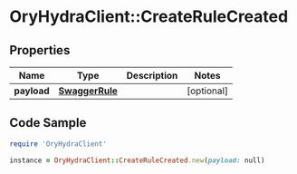 # OryHydraClient::CreateRuleCreated

## Properties

Name | Type | Description | Notes
------------ | ------------- | ------------- | -------------
**payload** | [**SwaggerRule**](SwaggerRule.md) |  | [optional] 

## Code Sample

```ruby
require 'OryHydraClient'

instance = OryHydraClient::CreateRuleCreated.new(payload: null)
```


